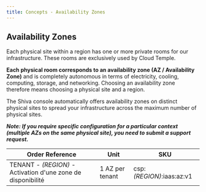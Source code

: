 ```yaml
---
title: Concepts - Availability Zones
---
```


## Availability Zones

Each physical site within a region has one or more private rooms for our infrastructure. These rooms are exclusively used by Cloud Temple.

__Each physical room corresponds to an availability zone (AZ / Availability Zone)__ and is completely autonomous in terms of electricity, cooling, computing, storage, and networking.
Choosing an availability zone therefore means choosing a physical site and a region.

The Shiva console automatically offers availability zones on distinct physical sites to spread your infrastructure across the maximum number of physical sites.

*__Note: If you require specific configuration for a particular context (multiple AZs on the same physical site), you need to submit a support request.__*

| Order Reference                                        | Unit           | SKU                       |  
|--------------------------------------------------------------|-----------------|---------------------------|
| TENANT - *(REGION)* - Activation d'une zone de disponibilité | 1 AZ per tenant | csp:*(REGION)*:iaas:az:v1 |